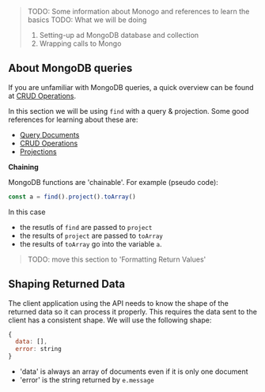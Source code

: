 





> TODO: Some information about Monogo and references to learn the basics
> TODO: What we will be doing
> 1. Setting-up ad MongoDB database and collection
> 2. Wrapping calls to Mongo


## About MongoDB queries
If you are unfamiliar with MongoDB queries, a quick overview can be found at [CRUD Operations](http://mongodb.github.io/node-mongodb-native/3.2/tutorials/crud/).

In this section we will be using `find` with a query & projection. Some good references for learning about these are:
- [Query Documents](https://docs.mongodb.com/manual/tutorial/query-documents/index.html)
- [CRUD Operations](http://mongodb.github.io/node-mongodb-native/3.2/tutorials/crud/)
- [Projections](http://mongodb.github.io/node-mongodb-native/3.2/tutorials/projections/)

**Chaining**

MongoDB functions are 'chainable'. For example (pseudo code):
```js
const a = find().project().toArray()
```
In this case
- the resutls of `find` are passed to `project`
- the results of `project` are passed to `toArray`
- the results of `toArray` go into the variable `a`.



> TODO: move this section to 'Formatting Return Values'
## Shaping Returned Data
The client application using the API needs to know the shape of the returned data so it can process it properly. This requires the data sent to the client has a consistent shape. We will use the following shape:
```js
{
  data: [],
  error: string
}
```
- 'data' is always an array of documents even if it is only one document
- 'error' is the string returned by `e.message`
